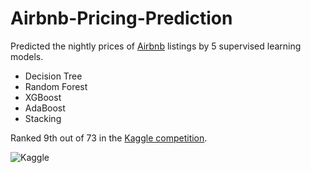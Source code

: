 # Airbnb-Pricing-Prediction
Predicted the nightly prices of [Airbnb](https://www.airbnb.com) listings by 5 supervised learning models. 

- Decision Tree
- Random Forest
- XGBoost
- AdaBoost
- Stacking

Ranked 9th out of 73 in the [Kaggle competition](https://www.kaggle.com/c/qbus6850-group-project-s2-2020/overview).

![Kaggle](https://user-images.githubusercontent.com/63196636/118359265-0d867600-b5c6-11eb-8689-48aabc05e067.png)
